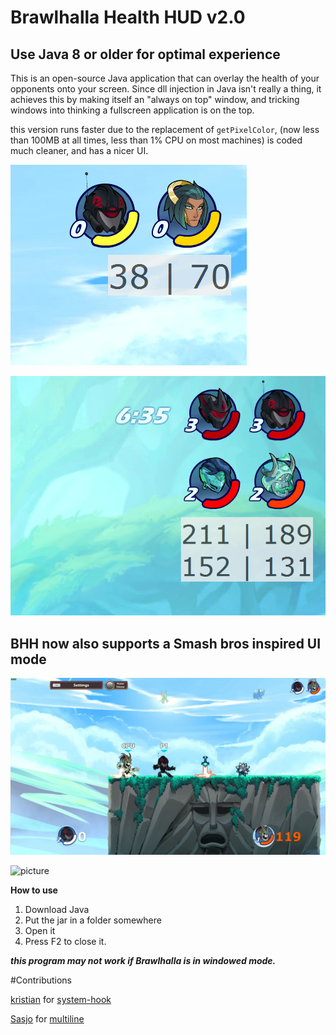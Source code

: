 # Brawlhalla Health HUD v2.0

## Use Java 8 or older for optimal experience

This is an open-source Java application that can overlay the health of your opponents onto your screen. Since dll injection in Java isn't really a thing, it achieves this by making itself an "always on top" window, and tricking windows into thinking a fullscreen application is on the top.

this version runs faster due to the replacement of `getPixelColor`, (now less than 100MB at all times, less than 1% CPU on most machines) is coded much cleaner, and has a nicer UI.

![picture](img/1s.png)

![picture](img/2s.png)

## BHH now also supports a Smash bros inspired UI mode

![picture](img/s1s.png)

![picture](img/s2s.png)

**How to use**

1. Download Java
2. Put the jar in a folder somewhere
3. Open it
4. Press F2 to close it.


***this program may not work if Brawlhalla is in windowed mode.***

#Contributions

[kristian](https://github.com/kristian) for [system-hook](https://github.com/kristian/system-hook)

[Sasjo](https://github.com/sasjo/) for [multiline](https://github.com/sasjo/multiline) 
